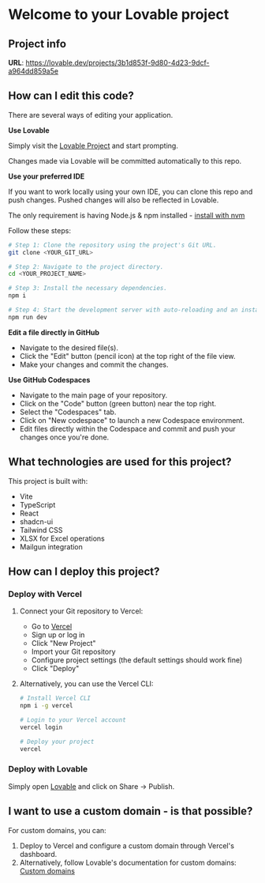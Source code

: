 
# Welcome to your Lovable project

## Project info

**URL**: https://lovable.dev/projects/3b1d853f-9d80-4d23-9dcf-a964dd859a5e

## How can I edit this code?

There are several ways of editing your application.

**Use Lovable**

Simply visit the [Lovable Project](https://lovable.dev/projects/3b1d853f-9d80-4d23-9dcf-a964dd859a5e) and start prompting.

Changes made via Lovable will be committed automatically to this repo.

**Use your preferred IDE**

If you want to work locally using your own IDE, you can clone this repo and push changes. Pushed changes will also be reflected in Lovable.

The only requirement is having Node.js & npm installed - [install with nvm](https://github.com/nvm-sh/nvm#installing-and-updating)

Follow these steps:

```sh
# Step 1: Clone the repository using the project's Git URL.
git clone <YOUR_GIT_URL>

# Step 2: Navigate to the project directory.
cd <YOUR_PROJECT_NAME>

# Step 3: Install the necessary dependencies.
npm i

# Step 4: Start the development server with auto-reloading and an instant preview.
npm run dev
```

**Edit a file directly in GitHub**

- Navigate to the desired file(s).
- Click the "Edit" button (pencil icon) at the top right of the file view.
- Make your changes and commit the changes.

**Use GitHub Codespaces**

- Navigate to the main page of your repository.
- Click on the "Code" button (green button) near the top right.
- Select the "Codespaces" tab.
- Click on "New codespace" to launch a new Codespace environment.
- Edit files directly within the Codespace and commit and push your changes once you're done.

## What technologies are used for this project?

This project is built with:

- Vite
- TypeScript
- React
- shadcn-ui
- Tailwind CSS
- XLSX for Excel operations
- Mailgun integration

## How can I deploy this project?

### Deploy with Vercel

1. Connect your Git repository to Vercel:
   - Go to [Vercel](https://vercel.com/)
   - Sign up or log in
   - Click "New Project"
   - Import your Git repository
   - Configure project settings (the default settings should work fine)
   - Click "Deploy"

2. Alternatively, you can use the Vercel CLI:
   ```sh
   # Install Vercel CLI
   npm i -g vercel
   
   # Login to your Vercel account
   vercel login
   
   # Deploy your project
   vercel
   ```

### Deploy with Lovable

Simply open [Lovable](https://lovable.dev/projects/3b1d853f-9d80-4d23-9dcf-a964dd859a5e) and click on Share -> Publish.

## I want to use a custom domain - is that possible?

For custom domains, you can:

1. Deploy to Vercel and configure a custom domain through Vercel's dashboard.
2. Alternatively, follow Lovable's documentation for custom domains: [Custom domains](https://docs.lovable.dev/tips-tricks/custom-domain/)
